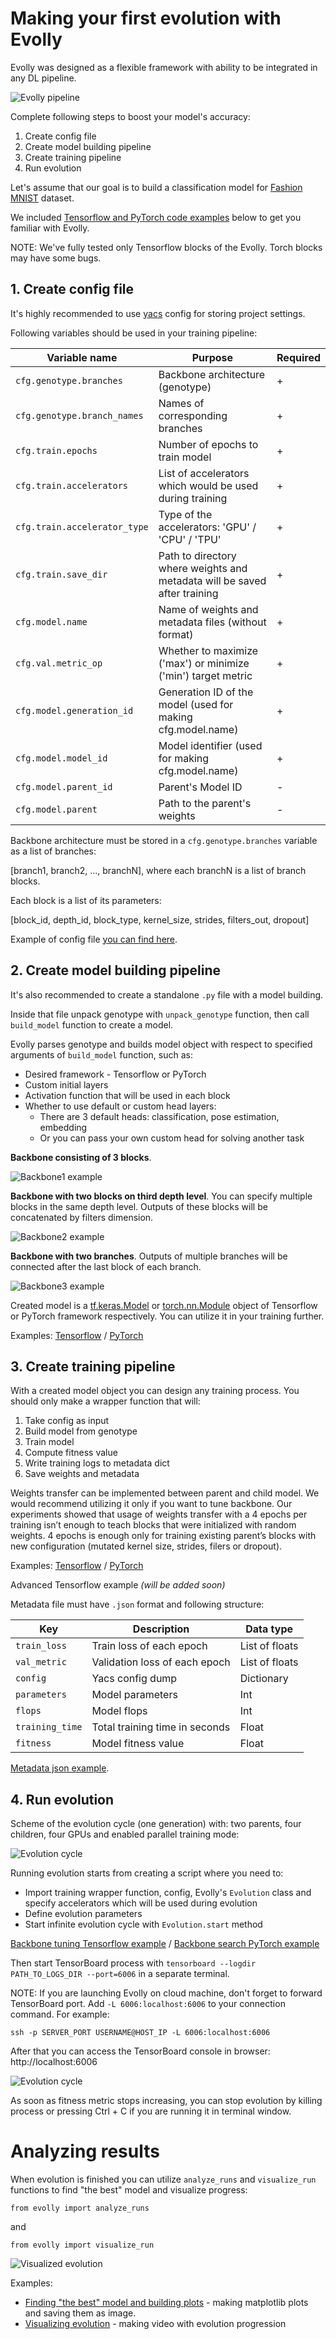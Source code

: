 # Making your first evolution with Evolly

Evolly was designed as a flexible framework with ability to be integrated 
in any DL pipeline. 

![Evolly pipeline](docs/images/pipeline.PNG)

Complete following steps to boost your model's accuracy:  

1. Create config file
2. Create model building pipeline
3. Create training pipeline
4. Run evolution

Let's assume that our goal is to build a classification model for 
[Fashion MNIST](https://github.com/zalandoresearch/fashion-mnist) dataset.

We included [Tensorflow and PyTorch code examples](examples) below to get you familiar with Evolly.

NOTE: We've fully tested only Tensorflow blocks of the Evolly. 
Torch blocks may have some bugs.  

## 1. Create config file

It's highly recommended to use [yacs](https://github.com/rbgirshick/yacs) 
config for storing project settings. 

Following variables should be used in your training pipeline:

| Variable name                | Purpose                                                                   | Required |
|------------------------------|---------------------------------------------------------------------------|----------|
| `cfg.genotype.branches`      | Backbone architecture (genotype)                                          | +        |
| `cfg.genotype.branch_names`  | Names of corresponding branches                                           | +        |
| `cfg.train.epochs`           | Number of epochs to train model                                           | +        |
| `cfg.train.accelerators`     | List of accelerators which would be used during training                  | +        |
| `cfg.train.accelerator_type` | Type of the accelerators: 'GPU' / 'CPU' / 'TPU'                           | +        |
| `cfg.train.save_dir`         | Path to directory where weights and metadata will be saved after training | +        |
| `cfg.model.name`             | Name of weights and metadata files (without format)                       | +        |
| `cfg.val.metric_op`          | Whether to maximize ('max') or minimize ('min') target metric             | +        |
| `cfg.model.generation_id`    | Generation ID of the model (used for making cfg.model.name)               | +        |
| `cfg.model.model_id`         | Model identifier (used for making cfg.model.name)                         | +        |
| `cfg.model.parent_id`        | Parent's Model ID                                                         | -        |
| `cfg.model.parent`           | Path to the parent's weights                                              | -        |

Backbone architecture must be stored in a `cfg.genotype.branches` variable as a list of branches:

[branch1, branch2, ..., branchN], where each branchN is a list of branch blocks.

Each block is a list of its parameters:

[block_id, depth_id, block_type, kernel_size, strides, filters_out, dropout]

Example of config file [you can find here](examples/tf_examples/cfg.py).

## 2. Create model building pipeline

It's also recommended to create a standalone `.py` file with a model building.

Inside that file unpack genotype with `unpack_genotype` function, 
then call `build_model` function to create a model.

Evolly parses genotype and builds model object with respect to specified arguments 
of `build_model` function, such as:
* Desired framework - Tensorflow or PyTorch
* Custom initial layers
* Activation function that will be used in each block
* Whether to use default or custom head layers:
    * There are 3 default heads: classification, pose estimation, embedding
    * Or you can pass your own custom head for solving another task

**Backbone consisting of 3 blocks**.

![Backbone1 example](docs/images/backbone1.PNG)

**Backbone with two blocks on third depth level**. You can specify multiple blocks in the same depth level. 
Outputs of these blocks will be concatenated by filters dimension.

![Backbone2 example](docs/images/backbone2.PNG)

**Backbone with two branches**. Outputs of multiple branches will be connected 
after the last block of each branch.

![Backbone3 example](docs/images/backbone3.PNG)

Created model is a [tf.keras.Model](https://www.tensorflow.org/api_docs/python/tf/keras/Model) or 
[torch.nn.Module](https://pytorch.org/docs/stable/generated/torch.nn.Module.html) object of Tensorflow or 
PyTorch framework respectively. You can utilize it in your training further.

Examples: [Tensorflow](examples/tf_examples/create_model.py) /
[PyTorch](examples/torch_examples/create_model.py)

## 3. Create training pipeline

With a created model object you can design any training process. 
You should only make a wrapper function that will:

1. Take config as input
2. Build model from genotype
3. Train model
4. Compute fitness value
5. Write training logs to metadata dict
6. Save weights and metadata

Weights transfer can be implemented between parent and child model. 
We would recommend utilizing it only if you want to tune backbone.
Our experiments showed that usage of weights transfer with a 4 epochs 
per training isn’t enough to teach blocks that were initialized with random weights. 
4 epochs is enough only for training existing parent’s blocks with new configuration 
(mutated kernel size, strides, filers or dropout).

Examples: [Tensorflow](examples/tf_examples/train.py) /
[PyTorch](examples/torch_examples/train.py)

Advanced Tensorflow example _(will be added soon)_

Metadata file must have `.json` format and following structure:

| Key             | Description                    | Data type      |
|-----------------|--------------------------------|----------------|
| `train_loss`    | Train loss of each epoch       | List of floats |
| `val_metric`    | Validation loss of each epoch  | List of floats |
| `config`        | Yacs config dump               | Dictionary     |
| `parameters`    | Model parameters               | Int            |
| `flops`         | Model flops                    | Int            |
| `training_time` | Total training time in seconds | Float          |
| `fitness`       | Model fitness value            | Float          |

[Metadata json example](examples/0000_00001_0.90547_meta.json).

## 4. Run evolution

Scheme of the evolution cycle (one generation) with:
two parents, four children, four GPUs and enabled parallel training mode:

![Evolution cycle](docs/images/evolution_cycle.PNG)

Running evolution starts from creating a script where you need to:

* Import training wrapper function, config, Evolly's `Evolution` class and 
specify accelerators which will be used during evolution
* Define evolution parameters
* Start infinite evolution cycle with `Evolution.start` method

[Backbone tuning Tensorflow example](examples/tf_examples/backbone_tuning.py) 
/ [Backbone search PyTorch example](examples/torch_examples/backbone_search.py)

Then start TensorBoard process with `tensorboard --logdir PATH_TO_LOGS_DIR --port=6006` 
in a separate terminal.

NOTE: If you are launching Evolly on cloud machine, don't forget to forward TensorBoard port. 
Add `-L 6006:localhost:6006` to your connection command. For example:

`ssh -p SERVER_PORT USERNAME@HOST_IP -L 6006:localhost:6006`

After that you can access the TensorBoard console in browser: http://localhost:6006

![Evolution cycle](docs/images/tensorboard.png)

As soon as fitness metric stops increasing, you can stop evolution by killing process or 
pressing Ctrl + C if you are running it in terminal window.

# Analyzing results

When evolution is finished you can utilize `analyze_runs` and `visualize_run` functions
to find "the best" model and visualize progress:

`from evolly import analyze_runs` 

and

`from evolly import visualize_run`

![Visualized evolution](docs/images/evolution_visualization1.gif)

Examples:
* [Finding "the best" model and building plots](examples/build_plots.py) - making matplotlib plots 
and saving them as image.
* [Visualizing evolution](examples/visualize_run.py) - making video with evolution progression
